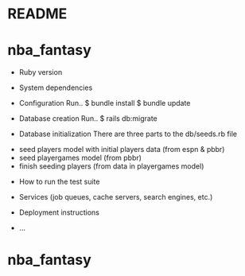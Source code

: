 # README
# nba_fantasy

* Ruby version

* System dependencies

* Configuration
Run..
$ bundle install
$ bundle update

* Database creation
Run..
$ rails db:migrate

* Database initialization
There are three parts to the db/seeds.rb file
 - seed players model with initial players data (from espn & pbbr)
 - seed playergames model (from pbbr)
 - finish seeding players (from data in playergames model)

* How to run the test suite

* Services (job queues, cache servers, search engines, etc.)

* Deployment instructions



* ...
# nba_fantasy
